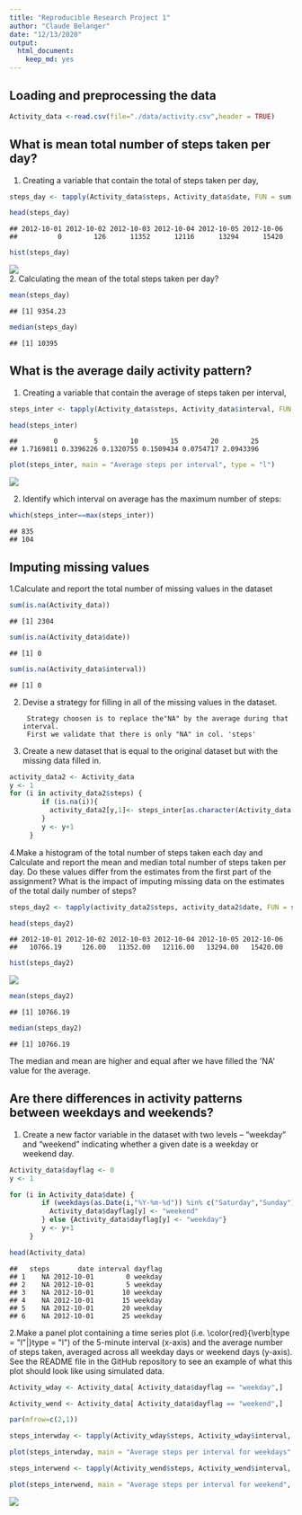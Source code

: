```yaml
---
title: "Reproducible Research Project 1"
author: "Claude Belanger"
date: "12/13/2020"
output: 
  html_document: 
    keep_md: yes
---
```





## Loading and preprocessing the data

```r
Activity_data <-read.csv(file="./data/activity.csv",header = TRUE)
```


## What is mean total number of steps taken per day?

1. Creating a variable that contain the total of steps taken per day, <br /> 

```r
steps_day <- tapply(Activity_data$steps, Activity_data$date, FUN = sum,na.rm = TRUE)

head(steps_day)
```

```
## 2012-10-01 2012-10-02 2012-10-03 2012-10-04 2012-10-05 2012-10-06 
##          0        126      11352      12116      13294      15420
```

```r
hist(steps_day)
```

![](PA1_template_files/figure-html/unnamed-chunk-2-1.png)<!-- -->
<br /> 
2. Calculating the mean of the total steps taken per day?<br /> 

```r
mean(steps_day)
```

```
## [1] 9354.23
```

```r
median(steps_day)
```

```
## [1] 10395
```
## What is the average daily activity pattern?

1. Creating a variable that contain the average of steps taken per interval, 

```r
steps_inter <- tapply(Activity_data$steps, Activity_data$interval, FUN = mean,na.rm = TRUE)

head(steps_inter)
```

```
##         0         5        10        15        20        25 
## 1.7169811 0.3396226 0.1320755 0.1509434 0.0754717 2.0943396
```

```r
plot(steps_inter, main = "Average steps per interval", type = "l")
```

![](PA1_template_files/figure-html/unnamed-chunk-4-1.png)<!-- -->

2. Identify which interval on average has the maximum number of steps:

```r
which(steps_inter==max(steps_inter))
```

```
## 835 
## 104
```
## Imputing missing values

1.Calculate and report the total number of missing values in the dataset


```r
sum(is.na(Activity_data))
```

```
## [1] 2304
```

```r
sum(is.na(Activity_data$date))
```

```
## [1] 0
```

```r
sum(is.na(Activity_data$interval))
```

```
## [1] 0
```

2. Devise a strategy for filling in all of the missing values in the dataset. <br />

        Strategy choosen is to replace the"NA" by the average during that interval.
        First we validate that there is only "NA" in col. 'steps'

3. Create a new dataset that is equal to the original dataset but with the missing data filled in.

```r
activity_data2 <- Activity_data
y <- 1
for (i in activity_data2$steps) {
        if (is.na(i)){
          activity_data2[y,1]<- steps_inter[as.character(Activity_data[y,3])]      
        } 
        y <- y+1
     }
```

4.Make a histogram of the total number of steps taken each day and Calculate and report the mean and median total number of steps taken per day. Do these values differ from the estimates from the first part of the assignment? What is the impact of imputing missing data on the estimates of the total daily number of steps?


```r
steps_day2 <- tapply(activity_data2$steps, activity_data2$date, FUN = sum)

head(steps_day2)
```

```
## 2012-10-01 2012-10-02 2012-10-03 2012-10-04 2012-10-05 2012-10-06 
##   10766.19     126.00   11352.00   12116.00   13294.00   15420.00
```

```r
hist(steps_day2)
```

![](PA1_template_files/figure-html/unnamed-chunk-8-1.png)<!-- -->

```r
mean(steps_day2)
```

```
## [1] 10766.19
```

```r
median(steps_day2)
```

```
## [1] 10766.19
```

The median and mean are higher and equal after we have filled the 'NA' value for the average.

## Are there differences in activity patterns between weekdays and weekends?

1. Create a new factor variable in the dataset with two levels – “weekday” and “weekend” indicating whether a given date is a weekday or weekend day.


```r
Activity_data$dayflag <- 0 
y <- 1

for (i in Activity_data$date) {
        if (weekdays(as.Date(i,"%Y-%m-%d")) %in% c("Saturday","Sunday") ){
          Activity_data$dayflag[y] <- "weekend"      
        } else {Activity_data$dayflag[y] <- "weekday"}
        y <- y+1
     }

head(Activity_data)
```

```
##   steps       date interval dayflag
## 1    NA 2012-10-01        0 weekday
## 2    NA 2012-10-01        5 weekday
## 3    NA 2012-10-01       10 weekday
## 4    NA 2012-10-01       15 weekday
## 5    NA 2012-10-01       20 weekday
## 6    NA 2012-10-01       25 weekday
```

2.Make a panel plot containing a time series plot (i.e. \color{red}{\verb|type = "l"|}type = "l") of the 5-minute interval (x-axis) and the average number of steps taken, averaged across all weekday days or weekend days (y-axis). See the README file in the GitHub repository to see an example of what this plot should look like using simulated data.




```r
Activity_wday <- Activity_data[ Activity_data$dayflag == "weekday",]

Activity_wend <- Activity_data[ Activity_data$dayflag == "weekend",]

par(mfrow=c(2,1))

steps_interwday <- tapply(Activity_wday$steps, Activity_wday$interval, FUN = mean,na.rm = TRUE)

plot(steps_interwday, main = "Average steps per interval for weekdays", type = "l")

steps_interwend <- tapply(Activity_wend$steps, Activity_wend$interval, FUN = mean,na.rm = TRUE)

plot(steps_interwend, main = "Average steps per interval for weekend", type = "l")
```

![](PA1_template_files/figure-html/unnamed-chunk-10-1.png)<!-- -->
